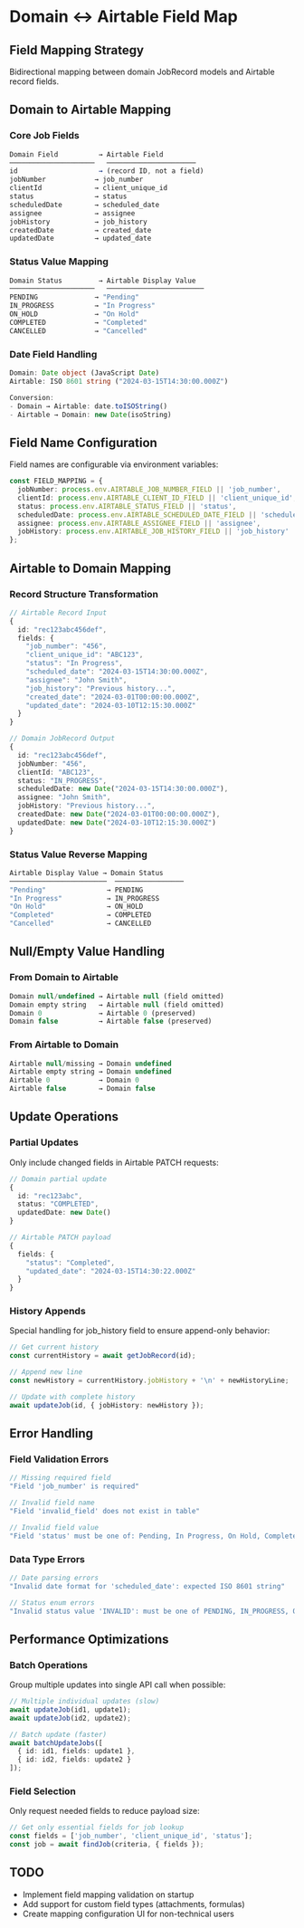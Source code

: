 # Domain <-> Airtable Field Map

## Field Mapping Strategy
Bidirectional mapping between domain JobRecord models and Airtable record fields.

## Domain to Airtable Mapping

### Core Job Fields
```typescript
Domain Field          → Airtable Field
─────────────────────   ──────────────────────
id                    → (record ID, not a field)
jobNumber            → job_number
clientId             → client_unique_id  
status               → status
scheduledDate        → scheduled_date
assignee             → assignee
jobHistory           → job_history
createdDate          → created_date
updatedDate          → updated_date
```

### Status Value Mapping
```typescript
Domain Status         → Airtable Display Value
─────────────────────   ────────────────────────
PENDING              → "Pending"
IN_PROGRESS          → "In Progress"  
ON_HOLD              → "On Hold"
COMPLETED            → "Completed"
CANCELLED            → "Cancelled"
```

### Date Field Handling
```typescript
Domain: Date object (JavaScript Date)
Airtable: ISO 8601 string ("2024-03-15T14:30:00.000Z")

Conversion:
- Domain → Airtable: date.toISOString()
- Airtable → Domain: new Date(isoString)
```

## Field Name Configuration
Field names are configurable via environment variables:

```typescript
const FIELD_MAPPING = {
  jobNumber: process.env.AIRTABLE_JOB_NUMBER_FIELD || 'job_number',
  clientId: process.env.AIRTABLE_CLIENT_ID_FIELD || 'client_unique_id',
  status: process.env.AIRTABLE_STATUS_FIELD || 'status',
  scheduledDate: process.env.AIRTABLE_SCHEDULED_DATE_FIELD || 'scheduled_date',
  assignee: process.env.AIRTABLE_ASSIGNEE_FIELD || 'assignee',
  jobHistory: process.env.AIRTABLE_JOB_HISTORY_FIELD || 'job_history'
};
```

## Airtable to Domain Mapping

### Record Structure Transformation
```typescript
// Airtable Record Input
{
  id: "rec123abc456def",
  fields: {
    "job_number": "456",
    "client_unique_id": "ABC123", 
    "status": "In Progress",
    "scheduled_date": "2024-03-15T14:30:00.000Z",
    "assignee": "John Smith",
    "job_history": "Previous history...",
    "created_date": "2024-03-01T00:00:00.000Z",
    "updated_date": "2024-03-10T12:15:30.000Z"
  }
}

// Domain JobRecord Output
{
  id: "rec123abc456def",
  jobNumber: "456",
  clientId: "ABC123",
  status: "IN_PROGRESS",
  scheduledDate: new Date("2024-03-15T14:30:00.000Z"),
  assignee: "John Smith", 
  jobHistory: "Previous history...",
  createdDate: new Date("2024-03-01T00:00:00.000Z"),
  updatedDate: new Date("2024-03-10T12:15:30.000Z")
}
```

### Status Value Reverse Mapping
```typescript
Airtable Display Value → Domain Status
────────────────────────  ─────────────────
"Pending"               → PENDING
"In Progress"           → IN_PROGRESS
"On Hold"               → ON_HOLD
"Completed"             → COMPLETED
"Cancelled"             → CANCELLED
```

## Null/Empty Value Handling

### From Domain to Airtable
```typescript
Domain null/undefined → Airtable null (field omitted)
Domain empty string   → Airtable null (field omitted)
Domain 0              → Airtable 0 (preserved)
Domain false          → Airtable false (preserved)
```

### From Airtable to Domain
```typescript
Airtable null/missing → Domain undefined
Airtable empty string → Domain undefined
Airtable 0            → Domain 0
Airtable false        → Domain false
```

## Update Operations

### Partial Updates
Only include changed fields in Airtable PATCH requests:

```typescript
// Domain partial update
{
  id: "rec123abc",
  status: "COMPLETED",
  updatedDate: new Date()
}

// Airtable PATCH payload
{
  fields: {
    "status": "Completed",
    "updated_date": "2024-03-15T14:30:22.000Z"
  }
}
```

### History Appends
Special handling for job_history field to ensure append-only behavior:

```typescript
// Get current history
const currentHistory = await getJobRecord(id);

// Append new line
const newHistory = currentHistory.jobHistory + '\n' + newHistoryLine;

// Update with complete history
await updateJob(id, { jobHistory: newHistory });
```

## Error Handling

### Field Validation Errors
```typescript
// Missing required field
"Field 'job_number' is required"

// Invalid field name
"Field 'invalid_field' does not exist in table"

// Invalid field value
"Field 'status' must be one of: Pending, In Progress, On Hold, Completed, Cancelled"
```

### Data Type Errors
```typescript
// Date parsing errors
"Invalid date format for 'scheduled_date': expected ISO 8601 string"

// Status enum errors  
"Invalid status value 'INVALID': must be one of PENDING, IN_PROGRESS, ON_HOLD, COMPLETED, CANCELLED"
```

## Performance Optimizations

### Batch Operations
Group multiple updates into single API call when possible:

```typescript
// Multiple individual updates (slow)
await updateJob(id1, update1);
await updateJob(id2, update2);

// Batch update (faster)
await batchUpdateJobs([
  { id: id1, fields: update1 },
  { id: id2, fields: update2 }
]);
```

### Field Selection
Only request needed fields to reduce payload size:

```typescript
// Get only essential fields for job lookup
const fields = ['job_number', 'client_unique_id', 'status'];
const job = await findJob(criteria, { fields });
```

## TODO
- Implement field mapping validation on startup
- Add support for custom field types (attachments, formulas)
- Create mapping configuration UI for non-technical users
